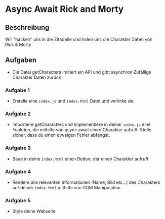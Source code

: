 # Async Await Rick and Morty

## Beschreibung
Wir "hacken" uns in die Zitadelle und holen uns die Charakter Daten von Rick & Morty

## Aufgaben
* Die Datei getCharacters imitiert ein API und gibt asynchron Zufällige Charakter Daten zurück

### Aufgabe 1
* Erstelle eine `index.js` und `index.html` Datei und verlinke sie

### Aufgabe 2
* Importiere getCharacters und implementiere in deiner `index.js` eine Funktion, die mithilfe von async await einen Charakter aufruft. Stelle sicher, dass du einen etwaigen Fehler abfängst.

### Aufgabe 3
* Baue in deine `index.html` einen Button, der einen Charakter aufruft.

### Aufgabe 4
* Rendere alle relevanten Informationen (Name, Bild etc...) des Charakters auf deiner `index.html` mithilfe von DOM Manipulation

### Aufgabe 5
* Style deine Webseite
